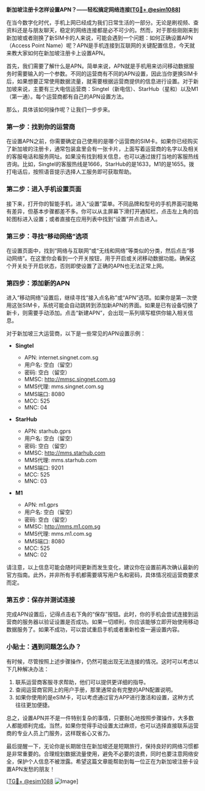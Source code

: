 **新加坡注册卡怎样设置APN？——轻松搞定网络连接[[TG💪+ @esim1088](https://t.me/s/esim1088)]**

在当今数字化时代，手机上网已经成为我们日常生活的一部分。无论是刷视频、查资料还是与朋友聊天，稳定的网络连接都是必不可少的。然而，对于那些刚刚来到新加坡或者刚换了新SIM卡的人来说，可能会遇到一个问题：如何正确设置APN（Access Point Name）呢？APN是手机连接到互联网的关键配置信息，今天就来教大家如何在新加坡注册卡上设置APN。

首先，我们需要了解什么是APN。简单来说，APN就是手机用来访问移动数据服务时需要输入的一个参数。不同的运营商有不同的APN设置，因此当你更换SIM卡后，如果想要正常使用数据流量，就需要根据运营商提供的信息进行设置。对于新加坡来说，主要有三大电信运营商：Singtel（新电信）、StarHub（星和）以及M1（第一通）。每个运营商都有自己的APN设置方法。

那么，具体该如何操作呢？让我们一步步来。

### 第一步：找到你的运营商

在设置APN之前，你需要确定自己使用的是哪个运营商的SIM卡。如果你已经购买了新加坡的注册卡，通常包装盒里会有一张卡片，上面写着运营商的名字以及相关的客服电话和服务网址。如果没有找到相关信息，也可以通过拨打当地的客服热线咨询。比如，Singtel的客服热线是1666，StarHub的是1633，M1的是1655。拨打电话后，按照语音提示选择人工服务即可获取帮助。

### 第二步：进入手机设置页面

接下来，打开你的智能手机，进入“设置”菜单。不同品牌和型号的手机界面可能略有差异，但基本步骤都差不多。你可以从主屏幕下滑打开通知栏，点击左上角的齿轮图标进入设置；或者直接在应用列表中找到“设置”并点击进入。

### 第三步：寻找“移动网络”选项

在设置页面中，找到“网络与互联网”或“无线和网络”等类似的分类，然后点击“移动网络”。在这里你会看到一个开关按钮，用于开启或关闭移动数据功能。确保这个开关处于开启状态，否则即使设置了正确的APN也无法正常上网。

### 第四步：添加新的APN

进入“移动网络”设置后，继续寻找“接入点名称”或“APN”选项。如果你是第一次使用这张SIM卡，系统可能会自动跳转到添加新APN的界面。如果是已有设备切换了新卡，则需要手动添加。点击“新建APN”，会出现一系列填写框供你输入相关信息。

对于新加坡三大运营商，以下是一些常见的APN设置示例：

- **Singtel**
  - APN: internet.singnet.com.sg
  - 用户名: 空白（留空）
  - 密码: 空白（留空）
  - MMSC: http://mmsc.singnet.com.sg
  - MMS代理: mms.singnet.com.sg
  - MMS端口: 8080
  - MCC: 525
  - MNC: 04

- **StarHub**
  - APN: starhub.gprs
  - 用户名: 空白（留空）
  - 密码: 空白（留空）
  - MMSC: http://mms.starhub.com
  - MMS代理: mms.starhub.com
  - MMS端口: 9201
  - MCC: 525
  - MNC: 03

- **M1**
  - APN: m1.gprs
  - 用户名: 空白（留空）
  - 密码: 空白（留空）
  - MMSC: http://mms.m1.com.sg
  - MMS代理: mms.m1.com.sg
  - MMS端口: 8080
  - MCC: 525
  - MNC: 02

请注意，以上信息可能会随时间更新而发生变化，建议你在设置前再次确认最新的官方指南。此外，并非所有手机都需要填写用户名和密码，具体情况视运营商要求而定。

### 第五步：保存并测试连接

完成APN设置后，记得点击右下角的“保存”按钮。此时，你的手机会尝试连接到运营商的服务器以验证设置是否成功。如果一切顺利，你应该能够立即开始使用移动数据服务了。如果不成功，可以尝试重启手机或者重新检查一遍设置内容。

### 小贴士：遇到问题怎么办？

有时候，尽管按照上述步骤操作，仍然可能出现无法连接的情况。这时可以考虑以下几种解决办法：
1. 联系运营商客服寻求帮助，他们可以提供更详细的指导。
2. 查阅运营商官网上的用户手册，那里通常会有完整的APN配置说明。
3. 如果你使用的是eSIM卡，可以考虑通过官方APP进行激活和设置，这种方式往往更加便捷。

总之，设置APN并不是一件特别复杂的事情，只要耐心地按照步骤操作，大多数人都能顺利完成。当然，如果你觉得手动设置太过麻烦，也可以选择直接联系运营商的专业人员上门服务，这样既省心又省力。

最后提醒一下，无论你是长期居住在新加坡还是短期旅行，保持良好的网络习惯都是非常重要的。合理规划数据流量使用，避免不必要的浪费，同时也要注意网络安全，保护个人信息不被泄露。希望这篇文章能帮助到每一位正在为新加坡注册卡设置APN发愁的朋友！

[[TG💪+ @esim1088](https://t.me/s/esim1088) ![Image](https://i.postimg.cc/4NQfJmqS/Snipaste-2025-05-13-00-14-12.png)]
